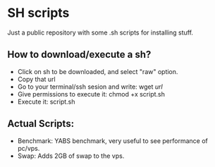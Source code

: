 # SH scripts
Just a public repository with some .sh scripts for installing stuff.

## How to download/execute a sh?
- Click on sh to be downloaded, and select "raw" option.
- Copy that url
- Go to your terminal/ssh sesion and write: wget *url*
- Give permissions to execute it: chmod +x script.sh
- Execute it: script.sh

## Actual Scripts:
- Benchmark: YABS benchmark, very useful to see performance of pc/vps.
- Swap: Adds 2GB of swap to the vps.
